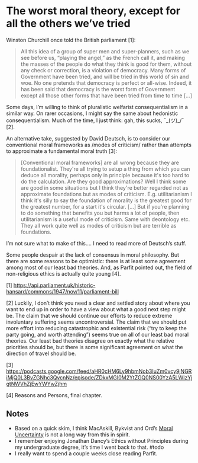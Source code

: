 # The worst moral theory, except for all the others we’ve tried
Winston Churchill once told the British parliament [1]:

> All this idea of a group of super men and super-planners, such as we see before us, “playing the angel,” as the French call it, and making the masses of the people do what they think is good for them, without any check or correction, is a violation of democracy. Many forms of Government have been tried, and will be tried in this world of sin and woe. No one pretends that democracy is perfect or all-wise. Indeed, it has been said that democracy is the worst form of Government except all those other forms that have been tried from time to time […]

Some days, I’m willing to think of pluralistic welfarist consequentialism in a similar way. On rarer occasions, I might say the same about hedonistic consequentialism. Much of the time, I just think: gah, this sucks, ¯\_(ツ)_/¯ [2]. 

An alternative take, suggested by David Deutsch, is to consider our conventional moral frameworks as /modes of criticism/ rather than attempts to approximate a fundamental moral truth [3]:

> [Conventional moral frameworks] are all wrong because they are foundationalist. They're all trying to setup a thing from which you can deduce all morality, perhaps only in principle because it's too hard to do the calculation. Are they good approximations? Well I think some are good in some situations but I think they're better regarded not as approximate foundations but as modes of criticism. E.g. utilitarianism I think it's silly to say the foundation of morality is the greatest good for the greatest number, for a start it's circular. [...] But if you're planning to do something that benefits you but harms a lot of people, then utilitarianism is a useful mode of criticism. Same with deontology etc. They all work quite well as modes of criticism but are terrible as foundations.

I’m not sure what to make of this…. I need to read more of Deutsch’s stuff. 

Some people despair at the lack of consensus in moral philosophy. But there are some reasons to be optimistic: there is at least some agreement among most of our least bad theories. And, as Parfit pointed out, the field of non-religious ethics is actually quite young [4]. 

[1] https://api.parliament.uk/historic-hansard/commons/1947/nov/11/parliament-bill

[2] Luckily, I don’t think you need a clear and settled story about where you want to end up in order to have a view about what a good next step might be. The claim that we should continue our efforts to reduce extreme involuntary suffering seems uncontroversial. The claim that we should put more effort into reducing catastrophic and existential risk (“try to keep the party going, and worth attending”) seems true on all of our least bad moral theories. Our least bad theories disagree on exactly what the relative priorities should be, but there is some significant agreement on what the direction of travel should be.

[3] https://podcasts.google.com/feed/aHR0cHM6Ly9hbmNob3IuZm0vcy9jNGRiMjQ0L3BvZGNhc3QvcnNz/episode/ZDkxMGI0M2YtZGQ0NS00YzA5LWIzYjgtNWVhZjEwYWYwZjhm

[4] Reasons and Persons, final chapter.


## Notes
* Based on a quick skim, I think MacAskill, Bykvist and Ord’s [Moral Uncertainty](https://www.moraluncertainty.com/) is not a long way from this in spirit.
* I remember enjoying Jonathan Dancy’s Ethics without Principles during my undergraduate degree, it’s time I went back to that. #todo 
* I really want to spend a couple weeks close reading Parfit.


<!-- #web/fragments -->

<!-- {BearID:the-worst-moral-theory-except-for-all-the-others-we’ve-tried.md} -->
